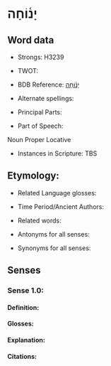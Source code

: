 # יָנ֫וֹחָה

<!-- Status: S2="NeedsEdits" -->
<!-- Lexica used for edits:   -->

## Word data

* Strongs: H3239

* TWOT: 

* BDB Reference: [יָנ֫וֹחָה](rc://en/bdb/dict/n.by.aj)

* Alternate spellings:

* Principal Parts:

* Part of Speech:

Noun Proper Locative

* Instances in Scripture: TBS

## Etymology:

* Related Language glosses:

* Time Period/Ancient Authors:

* Related words:

* Antonyms for all senses:

* Synonyms for all senses:

## Senses

### Sense 1.0:

#### Definition:

#### Glosses:



#### Explanation:

#### Citations:



